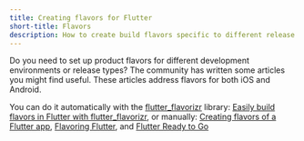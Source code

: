 ```yaml
---
title: Creating flavors for Flutter
short-title: Flavors
description: How to create build flavors specific to different release types or development environments.
---
```


Do you need to set up product flavors for different development
environments or release types?
The community has written some articles you might find useful.
These articles address flavors for both iOS and Android.

You can do it automatically with the [flutter_flavorizr][] library: [Easily build flavors in Flutter with flutter_flavorizr][],
or manually: [Creating flavors of a Flutter app][], [Flavoring Flutter][],
and [Flutter Ready to Go][]

[Creating flavors of a Flutter app]: https://cogitas.net/creating-flavors-of-a-flutter-app/
[Flavoring Flutter]: {{site.medium}}/@salvatoregiordanoo/flavoring-flutter-392aaa875f36
[Flutter Ready to Go]: {{site.medium}}/flutter-community/flutter-ready-to-go-e59873f9d7de
[Easily build flavors in Flutter with flutter_flavorizr]: {{site.medium}}/@angeloavv/easily-build-flavors-in-flutter-android-and-ios-with-flutter-flavorizr-d48cbf956e4
[flutter_flavorizr]: {{site.github}}/AngeloAvv/flutter_flavorizr
